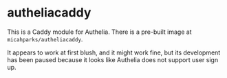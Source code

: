 # autheliacaddy

This is a Caddy module for Authelia. There is a pre-built image at `micahparks/autheliacaddy`.

It appears to work at first blush, and it might work fine, but its development has been paused because it looks like
Authelia does not support user sign up.
